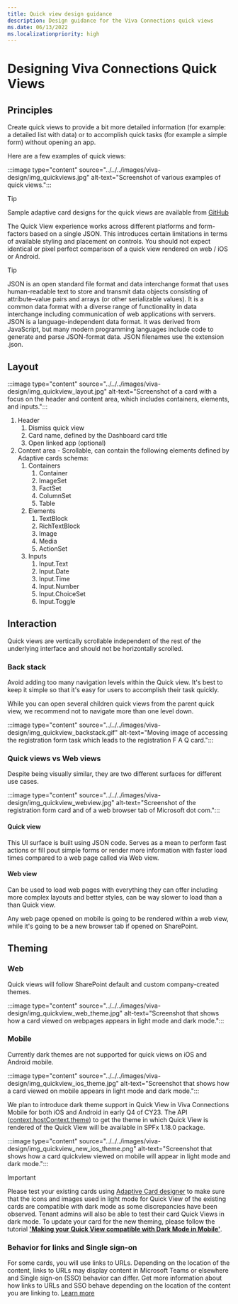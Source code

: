 ```yaml
---
title: Quick view design guidance
description: Design guidance for the Viva Connections quick views
ms.date: 06/13/2022
ms.localizationpriority: high
---
```

# Designing Viva Connections Quick Views

## Principles

Create quick views to provide a bit more detailed information (for example: a detailed list with data) or to accomplish quick tasks (for example a simple form) without opening an app.

Here are a few examples of quick views:

:::image type="content" source="../../../images/viva-design/img_quickviews.jpg" alt-text="Screenshot of various examples of quick views.":::

> [!TIP]
> Sample adaptive card designs for the quick views are available from [GitHub](https://github.com/pnp/AdaptiveCards-Templates)

The Quick View experience works across different platforms and form-factors based on a single JSON. This introduces certain limitations in terms of available styling and placement on controls. You should not expect identical or pixel perfect comparison of a quick view rendered on web / iOS or Android.

> [!TIP]
> JSON is an open standard file format and data interchange format that uses human-readable text to store and transmit data objects consisting of attribute–value pairs and arrays (or other serializable values). It is a common data format with a diverse range of functionality in data interchange including communication of web applications with servers. JSON is a language-independent data format. It was derived from JavaScript, but many modern programming languages include code to generate and parse JSON-format data. JSON filenames use the extension .json.

## Layout

:::image type="content" source="../../../images/viva-design/img_quickview_layout.jpg" alt-text="Screenshot of a card with a focus on the header and content area, which includes containers, elements, and inputs.":::

1. Header
   1. Dismiss quick view
   1. Card name​​​​​​​, defined by the Dashboard card title
   1. Open linked app (optional)​​​​​​​
1. Content area - Scrollable, can contain the following elements defined by Adaptive cards schema:
    1. Containers
       1. Container
       1. ImageSet
       1. FactSet
       1. ColumnSet
       1. Table
    1. Elements
       1. TextBlock
       1. RichTextBlock
       1. Image
       1. Media
       1. ActionSet
    1. Inputs
       1. Input.Text
       1. Input.Date
       1. Input.Time
       1. Input.Number
       1. Input.ChoiceSet
       1. Input.Toggle

## Interaction

Quick views are vertically scrollable independent of the rest of the underlying interface and should not be horizontally scrolled.

### Back stack

Avoid adding too many navigation levels within the Quick view. It's best to keep it simple so that it's easy for users to accomplish their task quickly.

While you can open several children quick views from the parent quick view, we recommend not to navigate more than one level down.

:::image type="content" source="../../../images/viva-design/img_quickview_backstack.gif" alt-text="Moving image of accessing the registration form task which leads to the registration F A Q card.":::

### Quick views vs Web views

Despite being visually similar, they are two different surfaces for different use cases.

:::image type="content" source="../../../images/viva-design/img_quickview_webview.jpg" alt-text="Screenshot of the registration form card and of a web browser tab of Microsoft dot com.":::

#### Quick view

This UI surface is built using JSON code. Serves as a mean to perform fast actions or fill pout simple forms or render more information with faster load times compared to a web page called via Web view.

#### Web view

Can be used to load web pages with everything they can offer including more complex layouts and better styles, can be way slower to load than a than Quick view.

Any web page opened on mobile is going to be rendered within a web view, while it's going to be a new browser tab if opened on SharePoint.

## Theming

### We​​​​​​​b

Quick views will follow SharePoint default and custom company-created themes.

:::image type="content" source="../../../images/viva-design/img_quickview_web_theme.jpg" alt-text="Screenshot that shows how a card viewed on webpages appears in light mode and dark mode.":::

### Mobile

Currently dark themes are not supported for quick views on iOS and Android mobile.

:::image type="content" source="../../../images/viva-design/img_quickview_ios_theme.jpg" alt-text="Screenshot that shows how a card viewed on mobile appears in light mode and dark mode.":::

We plan to introduce dark theme support in Quick View in Viva Connections Mobile for both iOS and Android in early Q4 of CY23. The API ([context.hostContext.theme](/javascript/api/sp-adaptive-card-extension-base/ihostcontext)) to get the theme in which Quick View is rendered of the Quick View will be available in SPFx 1.18.0 package.

:::image type="content" source="../../../images/viva-design/img_quickview_new_ios_theme.png" alt-text="Screenshot that shows how a card quickview viewed on mobile will appear in light mode and dark mode.":::

> [!IMPORTANT]
> Please test your existing cards using [Adaptive Card designer](https://adaptivecards.io/designer) to make sure that the icons and images used in light mode for Quick View of the existing cards are compatible with dark mode as some discrepancies have been observed. Tenant admins will also be able to test their card Quick Views in dark mode. To update your card for the new theming, please follow the tutorial [**'Making your Quick View compatible with Dark Mode in Mobile'**](/sharepoint/dev/spfx/viva/get-started/making-quickview-compatable-darkmode-mobile). 

### Behavior for links and Single sign-on
For some cards, you will use links to URLs. Depending on the location of the content, links to URLs may display content in Microsoft Teams or elsewhere and Single sign-on (SSO) behavior can differ. Get more information about how links to URLs and SSO behave depending on the location of the content you are linking to. [Learn more](/viva/connections/create-dashboard#how-urls-and-single-sign-on-works)
